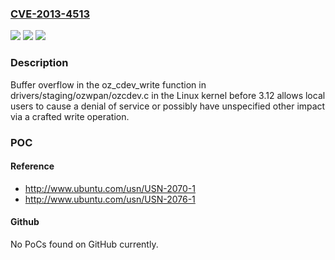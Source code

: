 ### [CVE-2013-4513](https://cve.mitre.org/cgi-bin/cvename.cgi?name=CVE-2013-4513)
![](https://img.shields.io/static/v1?label=Product&message=n%2Fa&color=blue)
![](https://img.shields.io/static/v1?label=Version&message=%3D%20n%2Fa%20&color=brighgreen)
![](https://img.shields.io/static/v1?label=Vulnerability&message=n%2Fa&color=brighgreen)

### Description

Buffer overflow in the oz_cdev_write function in drivers/staging/ozwpan/ozcdev.c in the Linux kernel before 3.12 allows local users to cause a denial of service or possibly have unspecified other impact via a crafted write operation.

### POC

#### Reference
- http://www.ubuntu.com/usn/USN-2070-1
- http://www.ubuntu.com/usn/USN-2076-1

#### Github
No PoCs found on GitHub currently.

